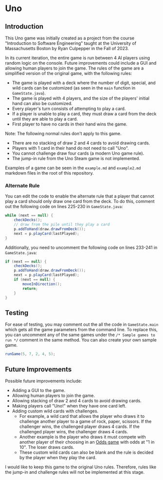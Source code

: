 # Uno

## Introduction
This Uno game was initially created as a project from the course "Introduction to Software Engineering" taught at the University of Massachusetts Boston by Ryan Culpepper in the Fall of 2023.

In its current iteration, the entire game is run between 4 AI players using random logic on the console. Future improvements could include a GUI and allowing human players to join the game. The rules of the game are a simplified version of the original game, with the following rules:
- The game is played with a deck where the number of digit, special, and wild cards can be customized (as seen in the `main` function in `GameState.java`).
- The game is played with 4 players, and the size of the players' initial hand can also be customized.
- Every player's turn consists of attempting to play a card.
- If a player is unable to play a card, they must draw a card from the deck until they are able to play a card.
- First player to have no cards in their hand wins the game.

Note: The following normal rules don't apply to this game.
- There are no stacking of draw 2 and 4 cards to avoid drawing cards.
- Players with 1 card in their hand do not need to call "Uno".
- You cannot challenge draw four cards (a modern Uno game rule).
- The jump-in rule from the Uno Steam game is not implemented.

Examples of a game can be seen in the `example.md` and `example2.md` markdown files in the root of this repository.

### Alternate Rule

You can edit the code to enable the alternate rule that a player that cannot play a card should only draw one card from the deck. To do this, comment out the following code on lines 225-230 in `GameState.java`:
```java
while (next == null) {
    checkDecks();
    // draw from the pile until they play a card
    p.addToHand(draw.drawFromDeck());
    next = p.playCard(lastPlayed);
}
```
Additionally, you need to uncomment the following code on lines 233-241 in `GameState.java`:
```java
if (next == null) {
    checkDecks();
    p.addToHand(draw.drawFromDeck());
    next = p.playCard(lastPlayed);
    if (next == null) {
        moveInDirection();
        return;
    }
}
```
## Testing

For ease of testing, you may comment out the all the code in `GameState.main` which gets all the game parameters from the command line. To replace this, you can uncomment any of the same games under the `/* Sample games to run */` comment in the same method. You can also create your own sample game.

```java
runGame(5, 7, 2, 4, 5);
```

## Future Improvements

Possible future improvements include:
- Adding a GUI to the game.
- Allowing human players to join the game.
- Allowing stacking of draw 2 and 4 cards to avoid drawing cards.
- Making players call "Uno!" when they have one card left.
- Adding custom wild cards with challenges.
    - For example, a wild card that allows the player who draws it to challenge another player to a game of rock, paper, scissors. If the challenger wins, the challenged player draws 4 cards. If the challenged player wins, the challenger draws 4 cards.
    - Another example is the player who draws it must compete with another player of their choosing in an [Odds game](https://what-are-the-odds.info/) with odds at "1 in 10". The loser draws cards.
    - These custom wild cards can also be blank and the rule is decided by the player when they play the card.

I would like to keep this game to the original Uno rules. Therefore, rules like the jump-in and challenge rules will not be implemented at this stage. 


